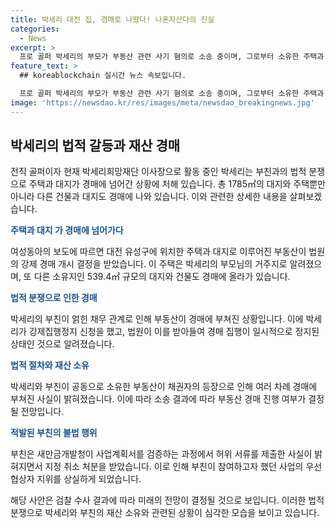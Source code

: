 ```yaml
---
title: 박세리 대전 집, 경매로 나왔다! 나혼자산다의 진실
categories:
  - News
excerpt: >
  프로 골퍼 박세리의 부모가 부동산 관련 사기 혐의로 소송 중이며, 그로부터 소유한 주택과 대지가 경매에 나왔다. 이는 부친의 채무 관계로 인한 것으로, 2017년부터 강제 경매가 여러 차례 진행되었고, 현재는 소송 결과에 따라 경매가 진행될 전망이다. 또한, 부친이 사업 계획서를 위조하고 허위 제출한 것으로 확인되어 우선협상자 지정이 취소되었다. 골퍼 박세리의 부친과의 법적 갈등이 사회적 이슈로 떠오르고 있다.
feature_text: >
  ## koreablockchain 실시간 뉴스 속보입니다.

  프로 골퍼 박세리의 부모가 부동산 관련 사기 혐의로 소송 중이며, 그로부터 소유한 주택과 대지가 경매에 나왔다. 이는 부친의 채무 관계로 인한 것으로, 2017년부터 강제 경매가 여러 차례 진행되었고, 현재는 소송 결과에 따라 경매가 진행될 전망이다. 또한, 부친이 사업 계획서를 위조하고 허위 제출한 것으로 확인되어 우선협상자 지정이 취소되었다. 골퍼 박세리의 부친과의 법적 갈등이 사회적 이슈로 떠오르고 있다.
image: 'https://newsdao.kr/res/images/meta/newsdao_breakingnews.jpg'
---
```


<h2 data-ke-size="size26">박세리의 법적 갈등과 재산 경매</h2>

<p>전직 골퍼이자 현재 박세리희망재단 이사장으로 활동 중인 박세리는 부친과의 법적 분쟁으로 주택과 대지가 경매에 넘어간 상황에 처해 있습니다. 총 1785㎡의 대지와 주택뿐만 아니라 다른 건물과 대지도 경매에 나와 있습니다. 이와 관련한 상세한 내용을 살펴보겠습니다.</p>

<p data-ke-size="size16"><b><span style="color: #1a5490;">주택과 대지 가 경매에 넘어가다</span></b></p>

<p>여성동아의 보도에 따르면 대전 유성구에 위치한 주택과 대지로 이루어진 부동산이 법원의 강제 경매 개시 결정을 받았습니다. 이 주택은 박세리의 부모님의 거주지로 알려졌으며, 또 다른 소유지인 539.4㎡ 규모의 대지와 건물도 경매에 올라가 있습니다.</p>

<p data-ke-size="size16"><b><span style="color: #1a5490;">법적 분쟁으로 인한 경매</span></b></p>

<p>박세리의 부친이 얽힌 채무 관계로 인해 부동산이 경매에 부쳐진 상황입니다. 이에 박세리가 강제집행정지 신청을 했고, 법원이 이를 받아들여 경매 집행이 일시적으로 정지된 상태인 것으로 알려졌습니다. </p>

<p data-ke-size="size16"><b><span style="color: #1a5490;">법적 절차와 재산 소유</span></b></p>

<p>박세리와 부친이 공동으로 소유한 부동산이 채권자의 등장으로 인해 여러 차례 경매에 부쳐진 사실이 밝혀졌습니다. 이에 따라 소송 결과에 따라 부동산 경매 진행 여부가 결정될 전망입니다. </p>

<p data-ke-size="size16"><b><span style="color: #1a5490;">적발된 부친의 불법 행위</span></b></p>

<p>부친은 새만금개발청이 사업계획서를 검증하는 과정에서 허위 서류를 제출한 사실이 밝혀지면서 지정 취소 처분을 받았습니다. 이로 인해 부친이 참여하고자 했던 사업의 우선협상자 지위를 상실하게 되었습니다. </p>

<p>해당 사안은 검찰 수사 결과에 따라 미래의 전망이 결정될 것으로 보입니다. 이러한 법적 분쟁으로 박세리와 부친의 재산 소유와 관련된 상황이 심각한 모습을 보이고 있습니다.</p>

